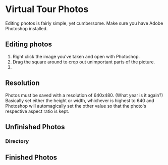 # Virtual Tour Photos
Editing photos is fairly simple, yet cumbersome. Make sure you have Adobe Photoshop installed.

## Editing photos
1. Right click the image you've taken and open with Photoshop.
2. Drag the square around to crop out unimportant parts of the picture.
3. 
## Resolution
Photos must be saved with a resolution of 640x480. (What year is it again?)  
Basically set either the height or width, whichever is highest to 640 and Photoshop will automagically set the other value so that the photo's respective aspect ratio is kept. 

## Unfinished Photos
### Directory

## Finished Photos 
